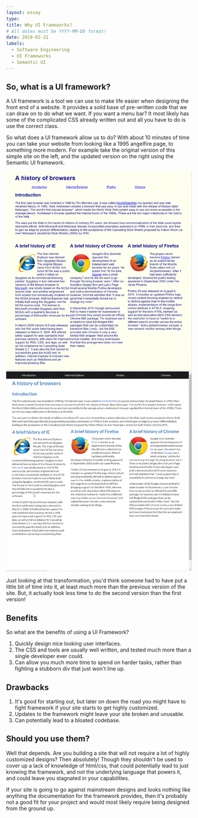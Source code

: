 ```yaml
---
layout: essay
type: 
title: Why UI Frameworks? 
# All dates must be YYYY-MM-DD format!
date: 2019-02-21
labels:
  - Software Engineering
  - UI Frameworks
  - Semantic UI
---
```


<h2> So, what is a UI framework? </h2>

A UI framework is a tool we can use to make life easier when designing the front end of a website. It provides a solid 
base of pre-written code that we can draw on to do what we want. If you want a menu bar? It most likely has some of the 
complicated CSS already written out and all you have to do is use the correct class. 

So what does a UI framework allow us to do? With about 10 minutes of time you can take your website from looking like
a 1995 angelfire page, to something more modern. For example take the original version of this simple site on the left, and
the updated version on the right using the Semantic UI framework.




<div class="ui medium rounded images">
  <img src="../images/browserhistory-old.png">
  <img src="../images/browserhistory-new.png">
</div>


Just looking at that transformation, you'd think someone had to have put a little bit of time into it, at least much more
than the previous version of the site. But, it actually took less time to do the second version than the first version!

<h2>Benefits</h2>
So what are the benefits of using a UI Framework? 
<ol>
  <li>Quickly design nice looking user interfaces.</li>
  <li>The CSS and tools are usually well written, and tested much more than a single developer ever could.</li>
  <li>Can allow you much more time to spend on harder tasks, rather than fighting a stubborn div that just won't line up.</li>
</ol>

<h2>Drawbacks</h2>

<ol>
  <li>It's good for starting out, but later on down the road you might have to fight framework if your site starts to get
  highly customized.</li>
  <li>Updates to the framework might leave your site broken and unusable.</li>
  <li>Can potentially lead to a bloated codebase.</li>
</ol>

<h2>Should you use them?</h2>
Well that depends. Are you building a site that will not require a lot of highly customized designs?
Then absolutely! Though they shouldn't be used to cover up a lack of knowledge of html/css, that could potentially lead to 
just knowing the framework, and not the underlying language that powers it, and could leave you stagnated in your capabilities.

If your site is going to go against mainstream designs and looks nothing like anything the documentation for the framework provides,
then it's probably not a good fit for your project and would most likely require being designed from the ground up.

  